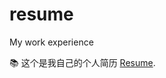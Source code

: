 # resume
My work experience

📚 这个是我自己的个人简历 [Resume](https://github.com/ssh022-s/resume/blob/main/resume_index.md).
